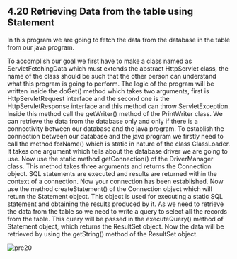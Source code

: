 4.20 Retrieving Data from the table using Statement
---------------------------------------------------
In this program we are going to fetch the data from the database in the table from our java program.
 
To accomplish our goal we first have to make a class named as ServletFetchingData which must extends the abstract HttpServlet class, the name of the class should be such that the other person can understand what this program is going to perform. The logic of the program will be written inside the doGet() method which takes two arguments, first is HttpServletRequest interface and the second one is the HttpServletResponse interface and this method can throw ServletException.
Inside this method call the getWriter() method of the PrintWriter class. We can retrieve the data from the database only and only if there is a connectivity between our database and the java program. To establish the connection between our database and the java program we firstly need to call the method forName() which is static in nature of the class ClassLoader. It takes one argument which tells about the database driver  we are going to use. Now use the static method getConnection() of the DriverManager class. This method takes three arguments and returns the Connection object. SQL statements are executed and  results are returned within the context of a connection. Now your connection has been established. Now use the method createStatement() of the Connection object which will return the Statement object. This object is used for executing a static SQL statement and obtaining the results produced by it. As we need to retrieve the data from the table so we need to write a query to select all the records from the table. This query will be passed in the executeQuery() method of Statement object, which returns the ResultSet object. Now the data will be retrieved by using the getString() method of the ResultSet object.


![pre20](https://cloud.githubusercontent.com/assets/16948694/13904547/aa79cae8-eeca-11e5-907e-246ce5eef16b.png)
